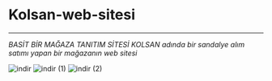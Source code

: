 # Kolsan-web-sitesi
---
*BASİT BİR MAĞAZA TANITIM SİTESİ*
*KOLSAN adında bir sandalye alım satımı yapan bir mağazanın web sitesi*

![indir](https://github.com/user-attachments/assets/5dfc4f4c-3ffd-449f-8aaf-6eec5c1bf396)
![indir (1)](https://github.com/user-attachments/assets/7407ae9e-084a-43da-8066-ed3619646648)
![indir (2)](https://github.com/user-attachments/assets/aeaf8daa-0f9f-41a2-8de1-db8c36da26ea)
